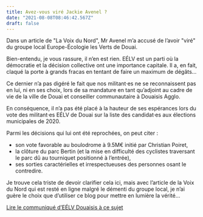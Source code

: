 ```yaml
---
title: Avez-vous viré Jackie Avenel ?
date: "2021-08-08T08:46:42.567Z"
draft: false
---
```


Dans un article de "La Voix du Nord", Mr Avenel m’a accusé de l’avoir "viré" du groupe local Europe-Écologie les Verts de Douai.

Bien-entendu, je vous rassure, il n’en est rien. EÉLV est un parti où la démocratie et la décision collective ont une importance capitale. Il a, en fait, claqué la porte à grands fracas en tentant de faire un maximum de dégâts…

Ce dernier n’a pas digéré le fait que nos militant·es ne se reconnaissent pas en lui, ni en ses choix, lors de sa mandature en tant qu’adjoint au cadre de vie de la ville de Douai et conseiller communautaire à Douaisis Agglo.

En conséquence, il n’a pas été placé à la hauteur de ses espérances lors du vote des militant·es EÉLV de Douai sur la liste des candidat·es aux élections municipales de 2020.

Parmi les décisions qui lui ont été reprochées, on peut citer :

- son vote favorable au boulodrome à 9.5M€ initié par Christian Poiret,
- la clôture du parc Bertin (et la mise en difficulté des cyclistes traversant le parc dû au tourniquet positionné à l’entrée),
- ses sorties caractérielles et irrespectueuses des personnes osant le contredire.

Je trouve cela triste de devoir clarifier cela ici, mais avec l’article de la Voix du Nord qui est resté en ligne malgré le démenti du groupe local, je n’ai guère le choix que d’utiliser ce blog pour mettre en lumière la vérité…

[Lire le communiqué d’EÉLV Douaisis à ce sujet](https://drive.google.com/file/d/1hXTDEWiWoi3v45mf9cv2ClkKcVUymAQu/view?usp=sharing "Lire le communiqué")
